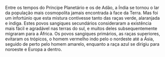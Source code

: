 ﻿Entre os tempos do Príncipe Planetário e os de Adão, a Índia se tornou o lar da população mais cosmopolita jamais encontrada à face da Terra. Mas foi um infortúnio que esta mistura  contivesse tanto das raças verde, alaranjada e índiga. Estes povos sangiques secundários consideraram a existência mais fácil e agradável nas terras do sul, e muitos deles subsequentemente migraram para a África. Os povos sangiques primários, as raças superiores, evitaram os trópicos, o homem vermelho indo pelo o nordeste até a Ásia, seguido de perto pelo homem amarelo, enquanto a raça azul se dirigiu para noroeste e Europa a dentro.